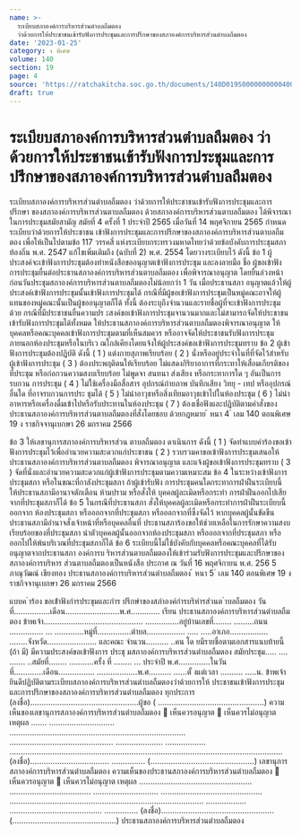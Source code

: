 ```yaml
---
name: >-
  ระเบียบสภาองค์การบริหารส่วนตำบลถืมตอง
  ว่าด้วยการให้ประชาชนเข้ารับฟังการประชุมและการปรึกษาของสภาองค์การบริหารส่วนตำบลถืมตอง
date: '2023-01-25'
category: ง พิเศษ
volume: 140
section: 19
page: 4
source: 'https://ratchakitcha.soc.go.th/documents/140D019S0000000000400.pdf'
draft: true
---
```


# ระเบียบสภาองค์การบริหารส่วนตำบลถืมตอง ว่าด้วยการให้ประชาชนเข้ารับฟังการประชุมและการปรึกษาของสภาองค์การบริหารส่วนตำบลถืมตอง

ระเบียบสภาองค์การบริหารส่วนตำบลถืมตอง ว่าด้วยการให้ประชาชนเข้ารับฟังการประชุมและการปรึกษา ของสภาองค์การบริหารส่วนตาบลถืมตอง ด้วยสภาองค์การบริหารส่วนตาบลถืมตอง ได้พิจารณาในการประชุมสมัยสามัญ สมัยที่ 4 ครั้งที่ 1 ประจำปี 2565 เมื่อวันที่ 14 พฤศจิกายน 2565 กำหนดระเบียบว่าด้วยการให้ประชาชน เข้าฟังการประชุมและการปรึกษาของสภาองค์การบริหารส่วนตาบลถืมตอง เพื่อให้เป็นไปตามข้อ 117 วรรคสี่ แห่งระเบียบกระทรวงมหาดไทยว่าด้วยข้อบังคับการประชุมสภาท้องถิ่น พ.ศ. 2547 แก้ไขเพิ่มเติมถึง (ฉบับที่ 2) พ.ศ. 2554 โดยวางระเบียบไว้ ดังนี้ ข้อ 1 ผู้ประสงค์จะเข้าฟังการประชุมต้องทำหนังสือขออนุญาตเข้าฟังการประชุม และลงลายมือ ชื่อ ผู้ขอเข้าฟังการประชุมยื่นต่อประธานสภาองค์การบริหารส่วนตาบลถืมตอง เพื่อพิจารณาอนุญาต โดยยื่นล่วงหน้าก่อนวันประชุมสภาองค์การบริหารส่วนตาบลถืมตองไม่น้อยกว่า 1 วัน เมื่อประธานสภา อนุญาตแล้วให้ผู้ประสงค์เข้าฟังการประชุมนั้นเข้าฟังการประชุมได้ กรณีที่มีผู้ขอเข้าฟังการประชุมเป็นหมู่คณะอาจให้ผู้แทนของหมู่คณะนั้นเป็นผู้ขออนุญาตก็ได้ ทั้งนี้ ต้องระบุถึงจำนวนและรายชื่อผู้ที่จะเข้าฟังการประชุมด้วย กรณีที่มีประชาชนยื่นความปร ะสงค์ขอเข้าฟังการประชุมจานวนมากและไม่สามารถจัดให้ประชาชน เข้ารับฟังการประชุมได้ทั้งหมด ให้ประธานสภาองค์การบริหารส่วนตาบลถืมตองพิจารณาอนุญาต ให้บุคคลหรือคณะบุคคลเข้าฟังการประชุมตามที่เห็นสมควร หรืออาจจัดให้ประชาชนรับฟังการประชุม ภายนอกห้องประชุมหรือในบริเว ณใกล้เคียงโดยแจ้งให้ผู้ประสงค์ขอเข้าฟังการประชุมทราบ ข้อ 2 ผู้เข้าฟังการประชุมต้องปฏิบัติ ดังนี้ ( 1 ) แต่งกายสุภาพเรียบร้อย ( 2 ) นั่งหรืออยู่ประจำในที่ที่จัดไว้สำหรับผู้เข้าฟังการประชุม ( 3 ) ต้องประพฤติตนให้เรียบร้อย ไม่แสดงกิริยาอาการที่กระทาให้เสื่อมเกียรติของที่ประชุม หรือก่อกวนความสงบเรียบร้อย ไม่พูดจา สนทนา ส่งเสียง หรือกระทาการใด ๆ อันเป็นการรบกวน การประชุม ( 4 ) ไม่ใช้เครื่องมือสื่อสาร อุปกรณ์ถ่ายภาพ บันทึกเสียง วิทยุ - เทป หรืออุปกรณ์อื่นใด ที่อาจรบกวนการประ ชุมได้ ( 5 ) ไม่นำอาวุธหรือสิ่งเทียมอาวุธเข้าไปในห้องประชุม ( 6 ) ไม่นำอาหารหรือเครื่องดื่มเข้าไปหรือรับประทานในห้องประชุม ( 7 ) ต้องเชื่อฟังและปฏิบัติตามคำสั่งของประธานสภาองค์การบริหารส่วนตาบลถืมตองที่สั่งโดยชอบ ด้วยกฎหมาย ้ หนา 4 ่ เลม 140 ตอนพิเศษ 19 ง ราชกิจจานุเบกษา 26 มกราคม 2566

ข้อ 3 ให้เลขานุการสภาองค์การบริหารส่วน ตาบลถืมตอง ดาเนินการ ดังนี้ ( 1 ) จัดทำแบบคำร้องขอเข้าฟังการประชุมไว้เพื่ออำนวยความสะดวกแก่ประชาชน ( 2 ) รวบรวมคาขอเข้าฟังการประชุมเสนอให้ประธานสภาองค์การบริหารส่วนตาบลถืมตอง พิจารณาอนุญาต และแจ้งผู้ขอเข้าฟังการประชุมทราบ ( 3 ) จัดที่นั่งและอำนวยความสะดวกแก่ผู้เข้าฟังการประชุมตามความเหมาะสม ข้อ 4 ในระหว่างเข้าฟังการประชุมสภา หรือในขณะที่กาลังประชุมสภา ถ้าผู้เข้ารับฟัง การประชุมคนใดกระทาการฝ่าฝืนระเบียบนี้ ให้ประธานสภามีอานาจตักเตือน ห้ามปราม หรือสั่งให้ บุคคลผู้ละเมิดหรือกระทำ การฝ่าฝืนออกไปเสียจากที่ประชุมสภาก็ได้ ข้อ 5 ในกรณีที่ประธานสภา สั่งให้บุคคลผู้ละเมิดหรือกระทำการฝ่าฝืนระเบียบนี้ ออกจาก ห้องประชุมสภา หรือออกจากที่ประชุมสภา หรือออกจากที่ซึ่งจัดไว้ หากบุคคลผู้นั้นขัดขืน ประธานสภามีอำนาจสั่งเจ้าหน้าที่หรือบุคคลอื่นที่ ประธานสภาร้องขอให้ช่วยเหลือในการรักษาความสงบ เรียบร้อยของที่ประชุมสภา นำตัวบุคคลผู้นั้นออกจากห้องประชุมสภา หรือออกจากที่ประชุมสภา หรือออกไปให้พ้นบริเวณที่ประชุมสภาก็ได้ ข้อ 6 ระเบียบนี้ไม่ใช้บังคับกับบุคคลหรือคณะบุคคลที่ได้รับอนุญาตจากประธานสภา องค์การบ ริหารส่วนตาบลถืมตองให้เข้าร่วมรับฟังการประชุมและปรึกษาของสภาองค์การบริหาร ส่วนตาบลถืมตองเป็นหนังสือ ประกาศ ณ วันที่ 16 พฤศจิกายน พ.ศ. 256 5 ภาณุวัฒณ์ เชียงทอง ประธานสภาองค์การบริหารส่วนตำบลถืมตอง ้ หนา 5 ่ เลม 140 ตอนพิเศษ 19 ง ราชกิจจานุเบกษา 26 มกราคม 2566

แบบค ําร้อง ขอเข้ําฟังกํารประขุมและกําร ปรึกษําของสภําองค์กํารบริหํารส่วนต ําบลถืมตอง วันที่................เดือน........................พ.ศ............. เรียน ประธานสภาองค์การบริหารส่วนตำบลถืมตอง ข้าพเจ้า............................................ ...............อยู่บ้านเลขที่........ .........ถนน ............... ... .............หมู่ที่...............ตำบล................. ..... .....อาเภอ................. ........จังหวัด...................... และคณะ จำนวน.......... ..คน โด ยมีรายชื่อตามเอกสารแนบท้ายนี้ (ถ้า มี) มีความประสงค์ขอเข้าฟังการ ประชุ มสภาองค์การบริหารส่วนตำบลถืมตอง สมัยประชุม..... .... ....... ..สมัยที่........ ...........ครั้ง ที่ ........ ... ประจำปี พ.ศ..............ในวันที่.............เดือน................ ..................พ.ศ.......... ......ตั้ งแต่เวลา .......... .....น. ข้าพเจ้า ยินดีปฏิบัติตามระเบียบสภาองค์การบริหารส่วนตำบลถืมตองว่าด้วยการให้ ประชาชนเข้าฟังการประชุมและการปรึกษาของสภาองค์การบริหารส่วนตำบลถืมตอง ทุกประการ (ลงชื่อ)................................................ผู้ขอ ( ...............................................) ความเห็นของเลขานุการสภาองค์การบริหารส่วนตำบลถืมตอง  เห็นควรอนุญาต  เห็นควรไม่อนุญาต เหตุผล ....... ............................. .............................................................................. .............................................. ..................... .................. ......................................................................................................................... (ลงชื่อ)................................... ............... (..............................................) เลขานุการสภาองค์การบริหารส่วนตำบลถืมตอง ความเห็นของประธานสภาองค์การบริหารส่วนตำบลถืมตอง  เห็นควรอนุญาต  เห็นควรไม่อนุญาต เหตุผล .................................................. .................................... ............................. ............................................. ...................................................................................... .................. ......................................... ............... (ลงชื่อ).................................................. (..............................................) ประธานสภาองค์การบริหารส่วนตำบลถืมตอง
